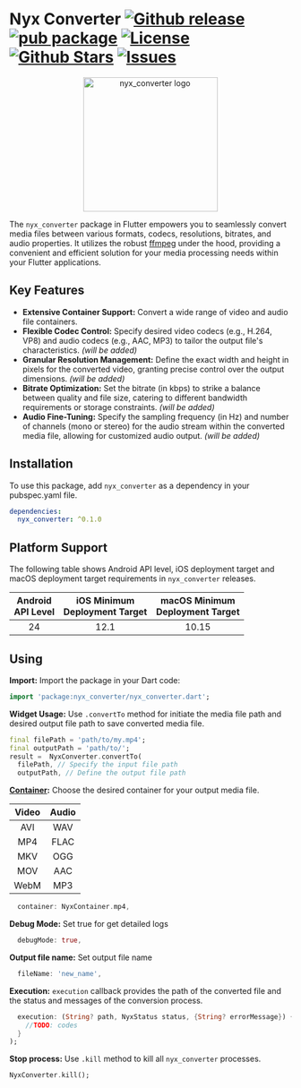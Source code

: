 # Nyx Converter [![Github release](https://img.shields.io/github/v/release/xaus-group/nyx_converter)](https://github.com/xaus-group/nyx_converter) [![pub package](https://img.shields.io/pub/v/nyx_converter.svg)](https://pub.dev/packages/nyx_converter) [![License](https://img.shields.io/github/license/xaus-group/nyx_converter)](https://www.gnu.org/licenses/lgpl-3.0.en.html) [![Github Stars](https://img.shields.io/github/stars/xaus-group/nyx_converter)](https://github.com/xaus-group/nyx_converter) [![Issues](https://img.shields.io/github/issues/xaus-group/nyx_converter)](https://github.com/xaus-group/nyx_converter/issues)

<p align="center"><img src="https://raw.githubusercontent.com/xaus-group/nyx_converter/master/screenshots/logo.png" alt="nyx_converter logo" width="240" ></p>

The `nyx_converter` package in Flutter empowers you to seamlessly convert media files between various formats, codecs, resolutions, bitrates, and audio properties. It utilizes the robust [ffmpeg](https://ffmpeg.org/) under the hood, providing a convenient and efficient solution for your media processing needs within your Flutter applications.

## Key Features

- **Extensive Container Support:** Convert a wide range of video and audio file containers.
- **Flexible Codec Control:** Specify desired video codecs (e.g., H.264, VP8) and audio codecs (e.g., AAC, MP3) to tailor the output file's characteristics. *(will be added)*
- **Granular Resolution Management:** Define the exact width and height in pixels for the converted video, granting precise control over the output dimensions. *(will be added)*
- **Bitrate Optimization:** Set the bitrate (in kbps) to strike a balance between quality and file size, catering to different bandwidth requirements or storage constraints. *(will be added)*
- **Audio Fine-Tuning:** Specify the sampling frequency (in Hz) and number of channels (mono or stereo) for the audio stream within the converted media file, allowing for customized audio output. *(will be added)*

## Installation

To use this package, add `nyx_converter` as a dependency in your pubspec.yaml file.

```yaml
dependencies:
  nyx_converter: ^0.1.0
```

## Platform Support

The following table shows Android API level, iOS deployment target and macOS deployment target requirements in `nyx_converter` releases.

<table>
<thead>
<tr>
<th align="center">Android<br>API Level</th>
<th align="center">iOS Minimum<br>Deployment Target</th>
<th align="center">macOS Minimum<br>Deployment Target</th>
</tr>
</thead>
<tbody>
<tr>
<td align="center">24</td>
<td align="center">12.1</td>
<td align="center">10.15</td>
</tr>
</tbody>
</table>

## Using
**Import:** Import the package in your Dart code:

```dart
import 'package:nyx_converter/nyx_converter.dart';
```

**Widget Usage:** Use `.convertTo` method for initiate the media file path and desired output file path to save converted media file.
```dart
final filePath = 'path/to/my.mp4';
final outputPath = 'path/to/';
result =  NyxConverter.convertTo(
  filePath, // Specify the input file path
  outputPath, // Define the output file path
```
**[Container](https://pub.dev/documentation/nyx_converter/latest/nyx_converter/NyxContainer.html):** Choose the desired container for your output media file.

<table>
<thead>
<tr>
<th align="center">Video</th>
<th align="center">Audio</th>
</tr>
</thead>
<tbody>
<tr>
<td align="center">AVI</td>
<td align="center">WAV</td>
</tr>
<tr>
<td align="center">MP4</td>
<td align="center">FLAC</td>
</tr>
<tr>
<td align="center">MKV</td>
<td align="center">OGG</td>
</tr>
<tr>
<td align="center">MOV</td>
<td align="center">AAC</td>
</tr>
<tr>
<td align="center">WebM</td>
<td align="center">MP3</td>
</tr>
</tbody>
</table>

```dart
  container: NyxContainer.mp4,
```

**Debug Mode:** Set true for get detailed logs
```dart
  debugMode: true,
```

**Output file name:** Set output file name
```dart
  fileName: 'new_name',
```

**Execution:** `execution` callback provides the path of the converted file and the status and messages of the conversion process.
```dart
  execution: (String? path, NyxStatus status, {String? errorMessage}) {
    //TODO: codes
  }
);
```

**Stop process:** Use `.kill` method to kill all `nyx_converter` processes.
```dart
NyxConverter.kill();
```